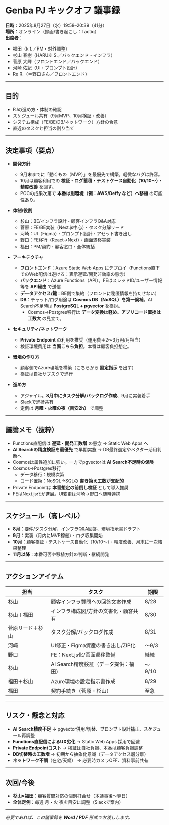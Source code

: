 # Genba PJ キックオフ 議事録

**日時**：2025年8月27日（水）19:58–20:39（41分）  
**場所**：オンライン（録画/書き起こし：Tactiq）  
**出席者**：

- 福田（k f.／PM・対外調整）
- 杉山 春樹（HARUKI S.／バックエンド・インフラ）
- 菅原 大輝（フロントエンド／バックエンド）
- 河崎 佑紀（UI・プロンプト設計）
- Re R.（＝野口さん／フロントエンド）

---

## 目的
- PJの進め方・体制の確認
- スケジュール共有（9月MVP、10月検証・改善）
- システム構成（FE/BE/DB/ネットワーク）方針の合意
- 直近のタスクと担当の割り当て

---

## 決定事項（要点）

- **開発方針**  
  - 9月末までに「動くもの（MVP）」を最優先で構築。軽微なバグは許容。  
  - 10月は顧客利用での **検証・ログ蓄積・テストケース自動化（10/10〜）・精度改善** を回す。  
  - POCの成果次第で **本番は別環境（例：AWS/Deffy など）へ移植** の可能性あり。

- **体制/役割**
  - 杉山：BE/インフラ設計・顧客インフラQ&A対応
  - 菅原：FE/BE実装（Next.js中心）・タスク分解リード
  - 河崎：UI（Figma）・プロンプト設計・アセット書き出し
  - 野口：FE移行（React→Next）・画面遷移実装
  - 福田：PM/契約・顧客窓口・全体統括

- **アーキテクチャ**
  - **フロントエンド**：Azure Static Web Apps にデプロイ（Functions直下でのWeb配信は避ける：表示遅延/開発非効率の懸念）  
  - **バックエンド**：Azure Functions（API）。FEはスレッドID/ユーザー情報等を **API経由** で送信  
  - **データアクセス/鍵**：BE側で集約（フロントに秘匿情報を持たせない）  
  - **DB**：チャット/ログ用途は **Cosmos DB（NoSQL）を第一候補**。AI Search不足時は **PostgreSQL + pgvector** を検討。  
    - Cosmos→Postgres移行は **データ変換は軽め、アプリコード置換は工数大** の見立て。

- **セキュリティ/ネットワーク**
  - **Private Endpoint** の利用を推奨（運用費＋2〜3万円/月相当）  
  - 検証環境費用は **当面こちら負担**。本番は顧客負担想定。

- **環境の作り方**
  - 顧客側でAzure環境を構築（こちらから **設定指示** を出す）  
  - 検証は自社サブスクで進行  

- **進め方**
  - アジャイル。**8月中にタスク分解/バックログ作成**、9月に実装着手  
  - Slackで進捗共有  
  - 定例は **月曜・火曜の夜（目安2h）** で調整  

---

## 議論メモ（抜粋）

- Functions直配信は **遅延**・**開発工数増** の懸念 → Static Web Apps へ
- **AI Searchの精度検証を最優先** で早期実施 → DB最終選定やベクター活用判断へ
- Cosmosは属性追加に強い。一方でpgvectorは **AI Search不足時の保険**
- Cosmos→Postgres移行
  - データ移行：規模次第
  - コード置換：NoSQL→SQLの **書き換え工数が支配的**
- Private Endpointは **本番想定の前倒し検証** として導入推奨
- FEはNext.js化が進展。UI変更は河崎→野口へ随時連携  

---

## スケジュール（高レベル）

- **8月**：要件/タスク分解、インフラQ&A回答、環境指示書ドラフト  
- **9月**：実装（月内にMVP稼働）・ログ収集開始  
- **10月**：顧客検証・テストケース自動化（10/10〜）・精度改善、月末に一次結果整理  
- **11月以降**：本番可否や移植方針の判断・継続開発  

---

## アクションアイテム

| 担当 | タスク | 期限 |
|------|---------|------|
| 杉山 | 顧客インフラ質問への回答文案作成 | 8/28 |
| 杉山＋福田 | インフラ構成図/方針の文書化・顧客共有 | 8/30 |
| 菅原リード＋杉山 | タスク分解/バックログ作成 | 8/31 |
| 河崎 | UI修正・Figma資産の書き出し/ZIP化 | 〜9/3 |
| 野口 | FE：Next.js化/画面遷移整備 | 継続 |
| 杉山 | AI Search精度検証（データ提供：福田） | 〜9/10 |
| 福田＋杉山 | Azure環境の設定指示書作成 | 8/29 |
| 福田 | 契約手続き（菅原・杉山） | 至急 |

---

## リスク・懸念と対応

- **AI Search精度不足** → pgvector併用/切替、プロンプト設計補正、スケジュール再調整  
- **Functions直配信によるUX劣化** → Static Web Apps 採用で回避  
- **Private Endpointコスト** → 検証は自社負担、本番は顧客負担調整  
- **DB切替時の工数増** → 初期から抽象化意識（データアクセス層分離）  
- **ネットワーク不調**（在宅/天候） → 必要時カメラOFF、資料事前共有  

---

## 次回/今後

- **杉山×福田**：顧客質問対応の個別打合せ（本議事後〜翌日）  
- **全体定例**：毎週 月・火 夜を目安に調整（Slackで案内）  

---

*必要であれば、この議事録を **Word / PDF** 形式でお渡しします。*
